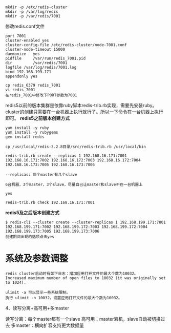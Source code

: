 #
```
mkdir -p /etc/redis-cluster
mkdir -p /var/log/redis
mkdir -p /var/redis/7001
```

修改redis.conf文件
```
port 7001
cluster-enabled yes
cluster-config-file /etc/redis-cluster/node-7001.conf
cluster-node-timeout 15000
daemonize	yes	
pidfile		/var/run/redis_7001.pid 						
dir 		/var/redis/7001		
logfile /var/log/redis/7001.log
bind 192.168.199.171		
appendonly yes
```

```
cp redis_6379 redis_7001
vi redis_7001
在redis_7001中修改下PORT参数为7001
```

redis5以前的版本集群是依靠ruby脚本redis-trib.rb实现，需要先安装ruby。cluster的创建只需要在一台机器上执行就行了。所以一下命令在一台机器上执行即可。
**redis5之前版本创建方式**
```shell
yum install -y ruby
yum install -y rubygems
gem install redis

cp /usr/local/redis-3.2.8目录/src/redis-trib.rb /usr/local/bin

redis-trib.rb create --replicas 1 192.168.16.171:7001 192.168.16.171:7002 192.168.16.172:7003 192.168.16.172:7004 192.168.16.173:7005 192.168.16.173:7006

--replicas: 每个master有几个slave

6台机器，3个master，3个slave，尽量自己让master和slave不在一台机器上

yes

redis-trib.rb check 192.168.16.171:7001

```

**redis5及之后版本创建方式**
```shell
$ redis-cli --cluster create --cluster-replicas 1 192.168.199.171:7001 192.168.199.171:7002 192.168.199.172:7003 192.168.199.172:7004 192.168.199.173:7005 192.168.199.173:7006
创建期间出现的选项点击yes
```

# 系统及参数调整
```
redis cluster启动时有如下日志：增加应用打开文件的最大个数为10032。
Increased maximum number of open files to 10032 (it was originally set to 1024).

ulimit -a 可以显示一些系统限制。
执行 ulimit -n 10032，设置应用打开文件的最大个数为10032。
```

4、读写分离+高可用+多master

读写分离：每个master都有一个slave
高可用：master宕机，slave自动被切换过去
多master：横向扩容支持更大数据量